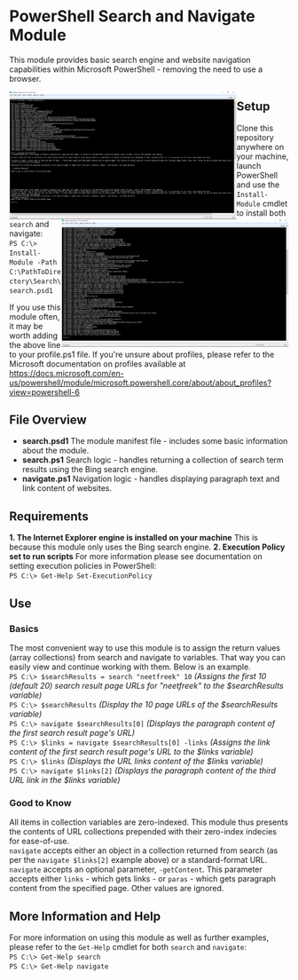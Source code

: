 # PowerShell Search and Navigate Module
This module provides basic search engine and website navigation capabilities within Microsoft PowerShell - removing the need to use a browser.

<img src="/images/Example1.png" alt="example 1" align="left" width="410">
<img src="/images/Example2.png" alt="example 2" align="right" width="410">

## Setup
Clone this repository anywhere on your machine, launch PowerShell and use the `Install-Module` cmdlet to install both `search` and navigate:  
`PS C:\> Install-Module -Path C:\PathToDirectory\Search\search.psd1`

If you use this module often, it may be worth adding the above line to your profile.ps1 file. If you're unsure about profiles, please refer to the Microsoft documentation on profiles available at  
https://docs.microsoft.com/en-us/powershell/module/microsoft.powershell.core/about/about_profiles?view=powershell-6

## File Overview
- **search.psd1** The module manifest file - includes some basic information about the module.
- **search.ps1** Search logic - handles returning a collection of search term results using the Bing search engine.
-  **navigate.ps1** Navigation logic - handles displaying paragraph text and link content of websites.

## Requirements
**1. The Internet Explorer engine is installed on your machine** This is because this module only uses the Bing search engine.
**2. Execution Policy set to run scripts**  For more information please see documentation on setting execution policies in PowerShell:  
`PS C:\> Get-Help Set-ExecutionPolicy`

## Use
### Basics
The most convenient way to use this module is to assign the return values (array collections) from search and navigate to variables. That way you can easily view and continue working with them. Below is an example.  
`PS C:\> $searchResults = search "neetfreek" 10` *(Assigns the first 10 (default 20) search result page URLs for "neetfreek" to the $searchResults variable)*  
`PS C:\> $searchResults` *(Display the 10 page URLs of the $searchResults variable)*  
`PS C:\> navigate $searchResults[0]` *(Displays the paragraph content of the first search result page's URL)*  
`PS C:\> $links = navigate $searchResults[0] -links` *(Assigns the link content of the first search result page's URL to the $links variable)*  
`PS C:\> $links` *(Displays the URL links content of the $links variable)*  
`PS C:\> navigate $links[2]` *(Displays the paragraph content of the third URL link in the $links variable)*

### Good to Know
All items in collection variables are zero-indexed. This module thus presents the contents of URL collections prepended with their zero-index indecies for ease-of-use.  
`navigate` accepts either an object in a collection returned from search (as per the `navigate $links[2]` example above) or a standard-format URL.  
`navigate` accepts an optional parameter, `-getContent`. This parameter accepts either `links` - which gets links - or `paras` - which gets paragraph content from the specified page. Other values are ignored.  

## More Information and Help
For more information on using this module as well as further examples, please refer to the `Get-Help` cmdlet for both `search` and `navigate`:  
`PS C:\> Get-Help search`  
`PS C:\> Get-Help navigate`
